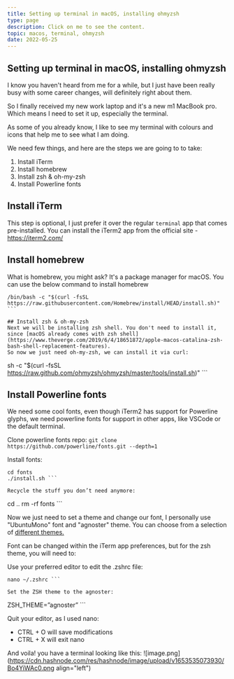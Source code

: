 ```yaml
---
title: Setting up terminal in macOS, installing ohmyzsh
type: page
description: Click on me to see the content.
topic: macos, terminal, ohmyzsh
date: 2022-05-25
---
```


## Setting up terminal in macOS, installing ohmyzsh

I know you haven't heard from me for a while, but I just have been really busy with some career changes, will definitely right about them.

So I finally received my new work laptop and it's a new m1 MacBook pro.
Which means I need to set it up, especially the terminal.

As some of you already know, I like to see my terminal with colours and icons that help me to see what I am doing.

We need few things, and here are the steps we are going to to take:

1. Install iTerm
2. Install homebrew
3. Install zsh & oh-my-zsh
4. Install Powerline fonts

## Install iTerm

This step is optional, I just prefer it over the regular `terminal` app that comes pre-installed.
You can install the iTerm2 app from the official site - <https://iterm2.com/>

## Install homebrew

What is homebrew, you might ask? It's a package manager for macOS.
You can use the below command to install homebrew

```
/bin/bash -c "$(curl -fsSL https://raw.githubusercontent.com/Homebrew/install/HEAD/install.sh)" ```

## Install zsh & oh-my-zsh
Next we will be installing zsh shell. You don't need to install it, since [macOS already comes with zsh shell](https://www.theverge.com/2019/6/4/18651872/apple-macos-catalina-zsh-bash-shell-replacement-features).
So now we just need oh-my-zsh, we can install it via curl:
```

sh -c "$(curl -fsSL <https://raw.github.com/ohmyzsh/ohmyzsh/master/tools/install.sh>)" ```

## Install Powerline fonts

We need some cool fonts, even though iTerm2 has support for Powerline glyphs, we need powerline fonts for support in other apps, like VSCode or the default terminal.

Clone powerline fonts repo:
`git clone https://github.com/powerline/fonts.git --depth=1`

Install fonts:

```
cd fonts
./install.sh ```

Recycle the stuff you don’t need anymore:
```

cd ..
rm -rf fonts ```

Now we just need to set a theme and change our font, I personally use "UbuntuMono" font and "agnoster" theme. You can choose from a selection of [different themes.](https://github.com/ohmyzsh/ohmyzsh/wiki/Themes)

Font can be changed within the iTerm app preferences, but for the zsh theme, you will need to:

Use your preferred editor to edit the .zshrc file:

```
nano ~/.zshrc ```

Set the ZSH theme to the agnoster:
```

ZSH_THEME=”agnoster” ```

Quit your editor, as I used nano:

- CTRL + O will save modifications
- CTRL + X will exit nano

And voila! you have a terminal looking like this:
![image.png](<https://cdn.hashnode.com/res/hashnode/image/upload/v1653535073930/Bo4YiWAc0.png> align="left")
